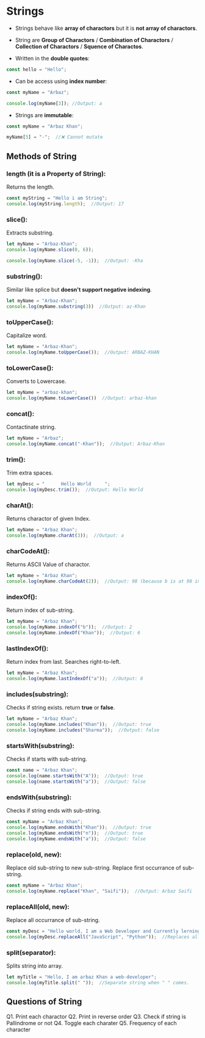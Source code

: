 # Strings

* Strings behave like **array of charactors** but it is **not array of charactors**.


* String are **Group of Charactors** / **Combination of Charactors** / **Collection of Charactors** / **Squence of Charactos**.


* Written in the **double quotes**:
```js
const hello = "Hello";
```


* Can be access using **index number**:
```js
const myName = "Arbaz";

console.log(myName[3]); //Output: a
```


* Strings are **immutable**:
```js
const myName = "Arbaz Khan";

myName[5] = "-";  //❌ Cannot mutate
```


## Methods of String

### length (it is a Property of String):
Returns the length.

```js
const myString = "Hello i am String";
console.log(myString.length);  //Output: 17
```

### slice():
Extracts substring.

```js
let myName = "Arbaz-Khan";
console.log(myName.slice(0, 6));

console.log(myName.slice(-5, -1));  //Output: -Kha
```

### substring():
Similar like splice but **doesn't support negative indexing**.

```js
let myName = "Arbaz-Khan";
console.log(myName.substring(3))  //Output: az-Khan
```

### toUpperCase():
Capitalize word.

```js
let myName = "Arbaz-Khan";
console.log(myName.toUpperCase());  //Output: ARBAZ-KHAN
```

### toLowerCase():
Converts to Lowercase.

```js
let myName = "arbaz-khan";
console.log(myName.toLowerCase())  //Output: arbaz-khan
```

### concat():
Contactinate string.

```js
let myName = "Arbaz";
console.log(myName.concat("-Khan"));  //Output: Arbaz-Khan
```

### trim():
Trim extra spaces.

```js
let myDesc = "      Hello World     ";
console.log(myDesc.trim());  //Output: Hello World
```

### charAt():
Returns charactor of given Index.

```js
let myName = "Arbaz Khan";
console.log(myName.charAt(3));  //Output: a
```

### charCodeAt():
Returns ASCII Value of charactor.

```js
let myName = "Arbaz Khan";
console.log(myName.charCodeAt(2));  //Output: 98 (because b is at 98 in ASCII)
```

### indexOf():
Return index of sub-string.

```js
let myName = "Arbaz Khan";
console.log(myName.indexOf("b"));  //Output: 2
console.log(myName.indexOf("Khan"));  //Output: 6
```

### lastIndexOf():
Return index from last.
Searches right-to-left.

```js
let myName = "Arbaz Khan";
console.log(myName.lastIndexOf("a"));  //Output: 8
```

### includes(substring):
Checks if string exists.
return **true** or **false**.

```js
let myName = "Arbaz Khan";
console.log(myName.includes("Khan"));  //Output: true
console.log(myName.includes("Sharma"));  //Output: false
```

### startsWith(substring):
Checks if starts with sub-string.

```js
const name = "Arbaz Khan";
console.log(name.startsWith("A"));  //Output: true
console.log(name.startsWith("a"));  //Output: false
```

### endsWith(substring):
Checks if string ends with sub-string.

```js
const myName = "Arbaz Khan";
console.log(myName.endsWith("Khan"));  //Output: true
console.log(myName.endsWith("n"));  //Output: true
console.log(myName.endsWith("a"));  //Output: false
```

### replace(old, new):
Replace old sub-string to new sub-string.
Replace first occurrance of sub-string.

```js
const myName = "Arbaz Khan";
console.log(myName.replace("Khan", "Saifi"));  //Output: Arbaz Saifi
```

### replaceAll(old, new):
Replace all occurrance of sub-string.

```js
const myDesc = "Hello world, I am a Web Developer and Currently lerning JavaScript. JavaScript is very good language.";
console.log(myDesc.replaceAll("JavaScript", "Python"));  //Replaces all JavaScript to Python
```

### split(separator):
Splits string into array.

```js
let myTitle = "Hello, I am arbaz Khan a web-developer";
console.log(myTitle.split(" "));  //Separate string when " " comes.
```


## Questions of String
Q1. Print each charactor
Q2. Print in reverse order
Q3. Check if string is Pallindrome or not
Q4. Toggle each charater
Q5. Frequency of each character
